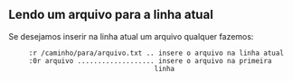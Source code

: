 Lendo um arquivo para a linha atual
-----------------------------------

Se desejamos inserir na linha atual um arquivo qualquer fazemos:

         :r /caminho/para/arquivo.txt .. insere o arquivo na linha atual
         :0r arquivo ................... insere o arquivo na primeira 
                                        linha


